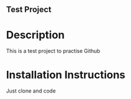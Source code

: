 ## Test Project

# Description
This is a test project to practise Github

# Installation Instructions
Just clone and code
